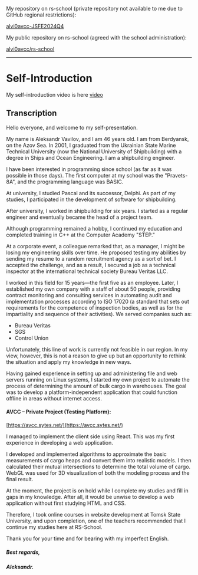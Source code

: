 My repository on rs-school (private repository not available to me due to GitHub regional restrictions):

[alvi0avcc-JSFE2024Q4](https://github.com/rolling-scopes-school/alvi0avcc-JSFE2024Q4/alvi0avcc-JSFE2024Q4)

My public repository on rs-school (agreed with the school administration):

[alvi0avcc/rs-school](https://github.com/alvi0avcc/rs-school/)

---

# Self-Introduction
My self-introduction video is here [video](https://youtu.be/Sd5x1XK2vXs)

## Transcription

Hello everyone, and welcome to my self-presentation.

My name is Aleksandr Vavilov, and I am 46 years old. I am from Berdyansk, on the Azov Sea. In 2001, I graduated from the Ukrainian State Marine Technical University (now the National University of Shipbuilding) with a degree in Ships and Ocean Engineering. I am a shipbuilding engineer.

I have been interested in programming since school (as far as it was possible in those days). The first computer at my school was the "Pravets-8A", and the programming language was BASIC.

At university, I studied Pascal and its successor, Delphi. As part of my studies, I participated in the development of software for shipbuilding.

After university, I worked in shipbuilding for six years. I started as a regular engineer and eventually became the head of a project team.

Although programming remained a hobby, I continued my education and completed training in C++ at the Computer Academy "STEP."

At a corporate event, a colleague remarked that, as a manager, I might be losing my engineering skills over time. He proposed testing my abilities by sending my resume to a random recruitment agency as a sort of bet. I accepted the challenge, and as a result, I secured a job as a technical inspector at the international technical society Bureau Veritas LLC.

I worked in this field for 15 years—the first five as an employee. Later, I established my own company with a staff of about 50 people, providing contract monitoring and consulting services in automating audit and implementation processes according to ISO 17020 (a standard that sets out requirements for the competence of inspection bodies, as well as for the impartiality and sequence of their activities). We served companies such as:

- Bureau Veritas
- SGS
- Control Union

Unfortunately, this line of work is currently not feasible in our region. In my view, however, this is not a reason to give up but an opportunity to rethink the situation and apply my knowledge in new ways.

Having gained experience in setting up and administering file and web servers running on Linux systems, I started my own project to automate the process of determining the amount of bulk cargo in warehouses. The goal was to develop a platform-independent application that could function offline in areas without internet access.

#### AVCC – Private Project (Testing Platform):
[https://avcc.sytes.net/](https://avcc.sytes.net/)

I managed to implement the client side using React. This was my first experience in developing a web application.

I developed and implemented algorithms to approximate the basic measurements of cargo heaps and convert them into realistic models. I then calculated their mutual intersections to determine the total volume of cargo. WebGL was used for 3D visualization of both the modeling process and the final result.

At the moment, the project is on hold while I complete my studies and fill in gaps in my knowledge. After all, it would be unwise to develop a web application without first studying HTML and CSS.

Therefore, I took online courses in website development at Tomsk State University, and upon completion, one of the teachers recommended that I continue my studies here at RS-School.

Thank you for your time and for bearing with my imperfect English.

##### Best regards,
##### Aleksandr.
